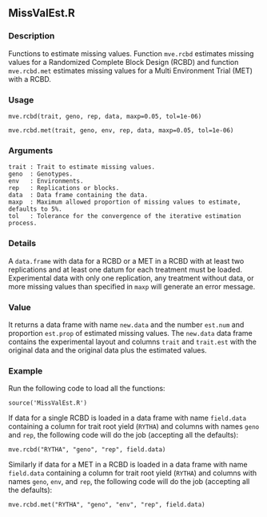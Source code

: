 MissValEst.R
------------

### Description

Functions to estimate missing values.
Function `mve.rcbd` estimates missing values for a Randomized Complete Block Design (RCBD) and
function `mve.rcbd.met` estimates missing values for a Multi Environment Trial (MET) with a RCBD.

### Usage

```{r eval=F}
mve.rcbd(trait, geno, rep, data, maxp=0.05, tol=1e-06)
```
```{r eval=F}
mve.rcbd.met(trait, geno, env, rep, data, maxp=0.05, tol=1e-06)
```

### Arguments

```
trait : Trait to estimate missing values.
geno  : Genotypes.
env   : Environments.
rep   : Replications or blocks.
data  : Data frame containing the data.
maxp  : Maximum allowed proportion of missing values to estimate, defaults to 5%. 
tol   : Tolerance for the convergence of the iterative estimation process.
```

### Details

A `data.frame` with data for a RCBD or a MET in a RCBD with at least two replications
and at least one datum for each treatment must be loaded. Experimental data
with only one replication, any treatment without data, or more missing values than
specified in `maxp` will generate an error message.

### Value

It returns a data frame with name `new.data` and the number `est.num` and proportion `est.prop`
of estimated missing values.  The `new.data` data frame contains the experimental layout and
columns `trait` and `trait.est` with the original data and the original data plus the
estimated values.

### Example

Run the following code to load all the functions:

```{r eval=F}
source('MissValEst.R')
```

If data for a single RCBD is loaded in a data frame with name `field.data` containing a
column for trait root yield (`RYTHA`) and columns with names `geno` and `rep`, the following
code will do the job (accepting all the defaults):
```{r eval=F}
mve.rcbd("RYTHA", "geno", "rep", field.data)
```

Similarly if data for a MET in a RCBD is loaded in a data frame with name `field.data`
containing a column for trait root yield (`RYTHA`) and columns with names `geno`, `env`,
and `rep`, the following code will do the job (accepting all the defaults):
```{r eval=F}
mve.rcbd.met("RYTHA", "geno", "env", "rep", field.data)
```
